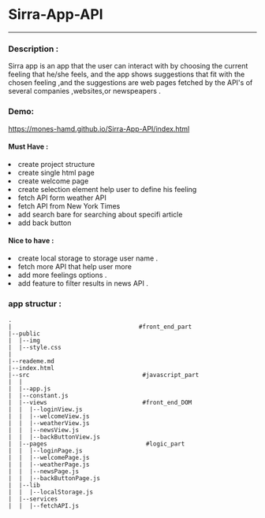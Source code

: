 # Sirra-App-API 
----
### Description : 
<p>Sirra app is an app that the user can interact with by choosing the current feeling that he/she feels, and the app shows suggestions that fit with the chosen feeling ,and the suggestions are web pages fetched by the API's of several companies ,websites,or newspeapers .</p> 
 
### Demo:
https://mones-hamd.github.io/Sirra-App-API/index.html

#### Must Have : 
<li>create project structure</li>
<li>create single html page
<li>create welcome page 
<li> create selection element help user to define his feeling
<li>fetch API form weather API
<li> fetch API from New York Times 
<li>add search bare for searching about specifi article
<li> add back button 

#### Nice to have :
<li>  create local storage to storage user name .
<li> fetch more API that help user more 
<li> add more feelings options .

<li>add feature to filter results in news API .


### app structur :
    .
    |                                    #front_end_part
    |--public
    |  |--img
    |  |--style.css
    |  
    |--reademe.md
    |--index.html
    |--src                                #javascript_part
    |  |
    |  |--app.js
    |  |--constant.js
    |  |--views                           #front_end_DOM
    |  |  |--loginView.js
    |  |  |--welcomeView.js 
    |  |  |--weatherView.js
    |  |  |--newsView.js
    |  |  |--backButtonView.js
    |  |--pages                            #logic_part
    |  |  |--loginPage.js
    |  |  |--welcomePage.js
    |  |  |--weatherPage.js
    |  |  |--newsPage.js
    |  |  |--backButtonPage.js
    |  |--lib
    |  |  |--localStorage.js
    |  |--services
    |  |  |--fetchAPI.js

